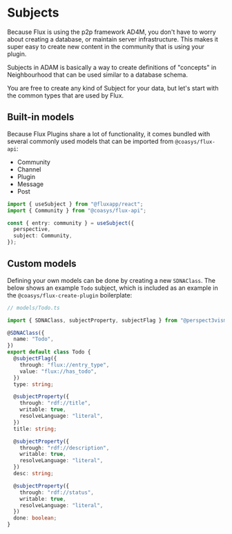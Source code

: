 # Subjects

Because Flux is using the p2p framework AD4M, you don't have to worry about creating a database, or maintain server infrastructure. This makes it super easy to create new content in the community that is using your plugin.

Subjects in ADAM is basically a way to create definitions of "concepts" in Neighbourhood that can be used similar to a database schema.

You are free to create any kind of Subject for your data, but let's start with the common types that are used by Flux.

## Built-in models

Because Flux Plugins share a lot of functionality, it comes bundled with several commonly used models that can be imported from `@coasys/flux-api`:

- Community
- Channel
- Plugin
- Message
- Post

```ts
import { useSubject } from "@fluxapp/react";
import { Community } from "@coasys/flux-api";

const { entry: community } = useSubject({
  perspective,
  subject: Community,
});
```

## Custom models

Defining your own models can be done by creating a new `SDNAClass`. The below shows an example `Todo` subject, which is included as an example in the `@coasys/flux-create-plugin` boilerplate:

```ts
// models/Todo.ts

import { SDNAClass, subjectProperty, subjectFlag } from "@perspect3vism/ad4m";

@SDNAClass({
  name: "Todo",
})
export default class Todo {
  @subjectFlag({
    through: "flux://entry_type",
    value: "flux://has_todo",
  })
  type: string;

  @subjectProperty({
    through: "rdf://title",
    writable: true,
    resolveLanguage: "literal",
  })
  title: string;

  @subjectProperty({
    through: "rdf://description",
    writable: true,
    resolveLanguage: "literal",
  })
  desc: string;

  @subjectProperty({
    through: "rdf://status",
    writable: true,
    resolveLanguage: "literal",
  })
  done: boolean;
}
```
